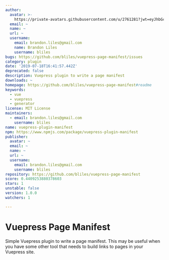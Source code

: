 ```yaml
---
author:
  avatar: >-
    https://private-avatars.githubusercontent.com/u/2761281?jwt=eyJhbGciOiJIUzI1NiIsInR5cCI6IkpXVCJ9.eyJpc3MiOiJnaXRodWIuY29tIiwiYXVkIjoicmF3LmdpdGh1YnVzZXJjb250ZW50LmNvbSIsImtleSI6ImtleTEiLCJleHAiOjE3MzQ2NzQxMDAsIm5iZiI6MTczNDY3MjkwMCwicGF0aCI6Ii91LzI3NjEyODEifQ._v0LptqaTA4ZmdeCoTwE0VY5f6eR9PptHOQa1qk-gIM&v=4
  email: ~
  name: ~
  url: ~
  username:
    email: brandon.liles@gmail.com
    name: Brandon Liles
    username: bliles
bugs: https://github.com/bliles/vuepress-page-manifest/issues
category: plugin
date: '2019-07-18T16:41:57.442Z'
deprecated: false
description: Vuepress plugin to write a page manifest
downloads: ~
homepage: https://github.com/bliles/vuepress-page-manifest#readme
keywords:
  - vue
  - vuepress
  - generator
license: MIT License
maintainers:
  - email: brandon.liles@gmail.com
    username: bliles
name: vuepress-plugin-manifest
npm: https://www.npmjs.com/package/vuepress-plugin-manifest
publisher:
  avatar: ~
  email: ~
  name: ~
  url: ~
  username:
    email: brandon.liles@gmail.com
    username: bliles
repository: https://github.com/bliles/vuepress-page-manifest
score: 0.4409253880378603
stars: 1
unstable: false
version: 1.0.0
watchers: 1

---
```


# Vuepress Page Manifest

Simple Vuepress plugin to write a page manifest. This may be useful when you
have some other tool that needs to build links to pages in your Vuepress site.
